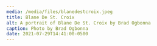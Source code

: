 ```yaml
---
media: /media/files/blanedestcroix.jpeg
title: Blane De St. Croix
alt: A portrait of Blane De St. Croix by Brad Ogbonna
caption: Photo by Brad Ogbonna
date: 2021-07-29T14:41:00-0500
---
```

